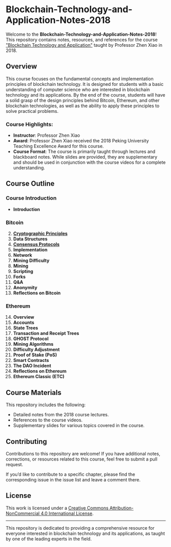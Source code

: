 # Blockchain-Technology-and-Application-Notes-2018

Welcome to the **Blockchain-Technology-and-Application-Notes-2018**! This repository contains notes, resources, and references for the course ["Blockchain Technology and Application"](https://www.bilibili.com/video/BV1Vt411X7JF) taught by Professor Zhen Xiao in 2018.

## Overview

This course focuses on the fundamental concepts and implementation principles of blockchain technology. It is designed for students with a basic understanding of computer science who are interested in blockchain technology and its applications. By the end of the course, students will have a solid grasp of the design principles behind Bitcoin, Ethereum, and other blockchain technologies, as well as the ability to apply these principles to solve practical problems.

### Course Highlights:
- **Instructor**: Professor Zhen Xiao
- **Award**: Professor Zhen Xiao received the 2018 Peking University Teaching Excellence Award for this course.
- **Course Format**: The course is primarily taught through lectures and blackboard notes. While slides are provided, they are supplementary and should be used in conjunction with the course videos for a complete understanding.

## Course Outline

### Course Introduction
- **Introduction**

### Bitcoin
2. **[Cryptographic Principles](./BTC/cryptographic-principle.md)**
3. **Data Structures**
4. **[Consensus Protocols](./BTC/P4-BTC-Consensus-Protocols.md)**
5. **Implementation**
6. **Network**
7. **Mining Difficulty**
8. **Mining**
9. **Scripting**
10. **Forks**
11. **Q&A**
12. **Anonymity**
13. **Reflections on Bitcoin**

### Ethereum
14. **Overview**
15. **Accounts**
16. **State Trees**
17. **Transaction and Receipt Trees**
18. **GHOST Protocol**
19. **Mining Algorithms**
20. **Difficulty Adjustment**
21. **Proof of Stake (PoS)**
22. **Smart Contracts**
23. **The DAO Incident**
24. **Reflections on Ethereum**
25. **Ethereum Classic (ETC)**

## Course Materials

This repository includes the following:
- Detailed notes from the 2018 course lectures.
- References to the course videos.
- Supplementary slides for various topics covered in the course.

## Contributing

Contributions to this repository are welcome! If you have additional notes, corrections, or resources related to this course, feel free to submit a pull request.

If you’d like to contribute to a specific chapter, please find the corresponding issue in the issue list and leave a comment there.

## License

This work is licensed under a [Creative Commons Attribution-NonCommercial 4.0 International License](https://creativecommons.org/licenses/by-nc/4.0/).

---

This repository is dedicated to providing a comprehensive resource for everyone interested in blockchain technology and its applications, as taught by one of the leading experts in the field.
